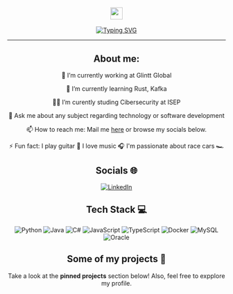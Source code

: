 <h3 align="center">
  <img src="https://media.giphy.com/media/hvRJCLFzcasrR4ia7z/giphy.gif" width="28">
</h3>
<p align="center">
  <a href="https://git.io/typing-svg"><img src="https://readme-typing-svg.herokuapp.com?font=Kanit&duration=3000&pause=1000&color=1F95C5&center=true&vCenter=true&random=false&width=435&lines=Welcome+to+my+Github+page!;I+am+Davide;I'm+a+software+engineer+%3C3;Have+a+great+day!" alt="Typing SVG" /></a>
</p>

---
<div align="center">
<!--
**DavideClemente/DavideClemente** is a ✨ _special_ ✨ repository because its `README.md` (this file) appears on your GitHub profile.-->

## About me:

 🔭 I’m currently working at Glintt Global
 
 🌱 I’m currently learning Rust, Kafka
 
 👨‍💻 I’m curently studing Cibersecurity at ISEP
 
 💬 Ask me about any subject regarding technology or software development
 
 📫 How to reach me:
   Mail me [here](mailto:davide11clemente@gmail.com) or browse my socials below. 
   
 ⚡ Fun fact:
I play guitar 🎸
I love music 🎧
I'm passionate about race cars 🏎️

## Socials 🌐
[![LinkedIn](https://img.shields.io/badge/LinkedIn-0077B5?style=for-the-badge&logo=linkedin&logoColor=white)](www.linkedin.com/in/davide-clemente-) 

## Tech Stack 💻 
![Python](https://img.shields.io/badge/Python-14354C?style=for-the-badge&logo=python&logoColor=white) 
![Java](https://img.shields.io/badge/Java-ED8B00?style=for-the-badge&logo=java&logoColor=white) 
![C#](https://img.shields.io/badge/c%23-%23239120.svg?style=for-the-badge&logo=csharp&logoColor=white)
![JavaScript](https://img.shields.io/badge/JavaScript-323330?style=for-the-badge&logo=javascript&logoColor=F7DF1E) 
![TypeScript](https://img.shields.io/badge/typescript-%23007ACC.svg?style=for-the-badge&logo=typescript&logoColor=white)
![Docker](https://img.shields.io/badge/docker-%230db7ed.svg?style=for-the-badge&logo=docker&logoColor=white)
![MySQL](https://img.shields.io/badge/mysql-%2300f.svg?style=for-the-badge&logo=mysql&logoColor=white)
![Oracle](https://img.shields.io/badge/Oracle-F80000?style=for-the-badge&logo=oracle&logoColor=white)

## Some of my projects 📁
  
Take a look at the __pinned projects__ section below! Also, feel free to expplore my profile.


</div>

